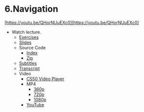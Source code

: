 # 6.Navigation

[https://youtu.be/QHorNUuEXc0](https://youtu.be/QHorNUuEXc0)

- Watch lecture.
    - [Exercises](http://cdn.cs50.net/mobile/2018/spring/lectures/6/exercises6.zip)
    - [Slides](http://cdn.cs50.net/mobile/2018/spring/lectures/6/lecture6.pdf)
    - Source Code
        - [Index](http://cdn.cs50.net/mobile/2018/spring/lectures/6/src6/)
        - [Zip](http://cdn.cs50.net/mobile/2018/spring/lectures/6/src6.zip)
    - [Subtitles](http://cdn.cs50.net/mobile/2018/spring/lectures/6/lang/en/lecture6.srt)
    - [Transcript](http://cdn.cs50.net/mobile/2018/spring/lectures/6/lang/en/lecture6.txt)
    - Video
        - [CS50 Video Player](https://video.cs50.io/QHorNUuEXc0?screen=7wLuP5HtWL8)
        - MP4
            - [360p](http://cdn.cs50.net/mobile/2018/spring/lectures/6/lecture6-360p.mp4.download)
            - [720p](http://cdn.cs50.net/mobile/2018/spring/lectures/6/lecture6-720p.mp4.download)
            - [1080p](http://cdn.cs50.net/mobile/2018/spring/lectures/6/lecture6-1080p.mp4.download)
        - [YouTube](https://youtu.be/QHorNUuEXc0)